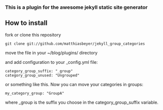 ### This is a plugin for the awesome jekyll static site generator ### 

How to install
--------------

fork or clone this repository

    git clone git://github.com/matthiasbeyer/jekyll_group_categories

move the file in your ~/blog/plugins/ directory

and add configuration to your _config.yml file:

    category_group_suffix: "_group"
    category_group_unused: "Ungrouped"

or something like this.
Now you can move your categories in groups:

    my_category_group: "GroupA"

where _group is the suffix you choose in the category_group_suffix variable.
